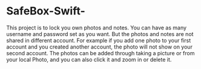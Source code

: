 # SafeBox-Swift-

This project is to lock you own photos and notes. You can have as many username and password set as you want. But the photos and notes are not shared in different account. For example if you add one photo to your first account and you created another account, the photo will not show on your second account. The photos can be added through taking a picture or from your local Photo, and you can also click it and zoom in or delete it.
